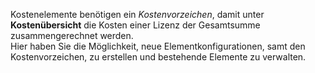 Kostenelemente benötigen ein *Kostenvorzeichen*, damit unter **Kostenübersicht** die Kosten einer Lizenz der Gesamtsumme zusammengerechnet werden.  
Hier haben Sie die Möglichkeit, neue Elementkonfigurationen, samt den Kostenvorzeichen, zu erstellen und bestehende Elemente zu verwalten.
